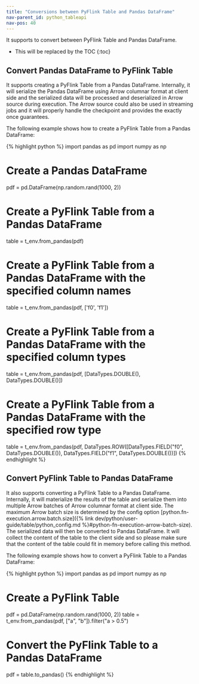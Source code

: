 ```yaml
---
title: "Conversions between PyFlink Table and Pandas DataFrame"
nav-parent_id: python_tableapi
nav-pos: 40
---
```

<!--
Licensed to the Apache Software Foundation (ASF) under one
or more contributor license agreements.  See the NOTICE file
distributed with this work for additional information
regarding copyright ownership.  The ASF licenses this file
to you under the Apache License, Version 2.0 (the
"License"); you may not use this file except in compliance
with the License.  You may obtain a copy of the License at

  http://www.apache.org/licenses/LICENSE-2.0

Unless required by applicable law or agreed to in writing,
software distributed under the License is distributed on an
"AS IS" BASIS, WITHOUT WARRANTIES OR CONDITIONS OF ANY
KIND, either express or implied.  See the License for the
specific language governing permissions and limitations
under the License.
-->

It supports to convert between PyFlink Table and Pandas DataFrame.

* This will be replaced by the TOC
{:toc}

## Convert Pandas DataFrame to PyFlink Table

It supports creating a PyFlink Table from a Pandas DataFrame. Internally, it will serialize the Pandas DataFrame
using Arrow columnar format at client side and the serialized data will be processed and deserialized in Arrow source
during execution. The Arrow source could also be used in streaming jobs and it will properly handle the checkpoint
and provides the exactly once guarantees.

The following example shows how to create a PyFlink Table from a Pandas DataFrame:

{% highlight python %}
import pandas as pd
import numpy as np

# Create a Pandas DataFrame
pdf = pd.DataFrame(np.random.rand(1000, 2))

# Create a PyFlink Table from a Pandas DataFrame
table = t_env.from_pandas(pdf)

# Create a PyFlink Table from a Pandas DataFrame with the specified column names
table = t_env.from_pandas(pdf, ['f0', 'f1'])

# Create a PyFlink Table from a Pandas DataFrame with the specified column types
table = t_env.from_pandas(pdf, [DataTypes.DOUBLE(), DataTypes.DOUBLE()])

# Create a PyFlink Table from a Pandas DataFrame with the specified row type
table = t_env.from_pandas(pdf,
                          DataTypes.ROW([DataTypes.FIELD("f0", DataTypes.DOUBLE()),
                                         DataTypes.FIELD("f1", DataTypes.DOUBLE())])
{% endhighlight %}

## Convert PyFlink Table to Pandas DataFrame

It also supports converting a PyFlink Table to a Pandas DataFrame. Internally, it will materialize the results of the 
table and serialize them into multiple Arrow batches of Arrow columnar format at client side. The maximum Arrow batch size
is determined by the config option [python.fn-execution.arrow.batch.size]({% link dev/python/user-guide/table/python_config.md %}#python-fn-execution-arrow-batch-size).
The serialized data will then be converted to Pandas DataFrame. It will collect the content of the table to
the client side and so please make sure that the content of the table could fit in memory before calling this method.

The following example shows how to convert a PyFlink Table to a Pandas DataFrame:

{% highlight python %}
import pandas as pd
import numpy as np

# Create a PyFlink Table
pdf = pd.DataFrame(np.random.rand(1000, 2))
table = t_env.from_pandas(pdf, ["a", "b"]).filter("a > 0.5")

# Convert the PyFlink Table to a Pandas DataFrame
pdf = table.to_pandas()
{% endhighlight %}
